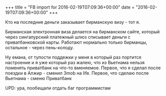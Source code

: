 +++
title = "FB import for 2016-02-19T07:09:36+00:00"
date = "2016-02-19T07:09:36+00:00"
+++

Кто на последние деньги заказывает бирманскую визу - тот я. 

Бирманская электронная виза делается на бирманском сайте, который через сингапурский платежный шлюз списывает деньги с приватбанковской карты. Работают нормально только бирманцы, остальное - через пень-колоду.

Ну емана, от тупости поддежки у меня в который раз портится настроение и я уже который раз жалею, что из Вьетнама нельзя поменять приватбанк на что-то вменяемое. Первое, что я сделал после поездки в Алжир - сменил 3mob на life. Первое, что сделаю после Вьетнама - сменю Приватбанк

UPD: ура, пообещали отдать баг программистам



